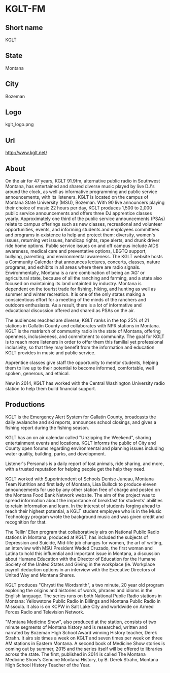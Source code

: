 # KGLT-FM

## Short name

KGLT

## State

Montana

## City

Bozeman

## Logo

kglt\_logo.png

## Url

http://www.kglt.net/

## About

On the air for 47 years, KGLT 91.9fm, alternative public radio in
Southwest Montana, has entertained and shared diverse music played by live DJ's
around the clock, as well as informative programming and public service announcements,
with its listeners.  KGLT is located on the campus of Montana State University
(MSU), Bozeman.  With 90 live announcers playing their choice of music 22 hours
per day, KGLT produces 1,500 to 2,000 public service announcements and offers
three DJ apprentice classes yearly.   Approximately one third of the public service
announcements (PSAs) relate to campus offerings such as new classes, recreational
and volunteer opportunities, events, and informing students and employees committees
and programs in existence to help and protect them: diversity, women's issues,
returning vet issues, handicap rights, rape alerts, and drunk driver ride home options.
Public service issues on and off campus include AIDS awareness, medical care and
preventative options, LBGTQ support, bullying, parenting, and environmental awareness.
The KGLT website hosts a Community Calendar that announces lectures, concerts,
classes, nature programs, and exhibits in all areas where there are radio signals.
Environmentally, Montana is a rare combination of being an ‘AG' or agricultural
state, because of all the ranching and farming, and a state also focused on maintaining
its land untainted by industry.  Montana is dependent on the tourist trade for
fishing, hiking, and hunting as well as summer and winter recreation.  It is one
of the only states making a conscientious effort for a meeting of the minds of
the ranchers and outdoors enthusiasts.  As a result, there is a lot of informative
and educational discussion offered and shared as PSAs on the air. 

The audiences
reached are diverse; KGLT ranks in the top 25% of 21 stations in Gallatin County
and collaborates with NPR stations in Montana.   KGLT is the matriarch of community
radio in the state of Montana, offering openness, inclusiveness, and commitment
to community.  The goal for KGLT is to reach more listeners in order to offer
them this familial yet professional inclusivity, so that they may benefit from
the information and education KGLT provides in music and public service.

Apprentice
classes give staff the opportunity to mentor students, helping them to live up
to their potential to become informed, comfortable, well spoken, generous, and
ethical.

New in 2014, KGLT has worked with the Central Washington University
radio station to help them build financial support.


## Productions

KGLT is the Emergency Alert System for Gallatin County, broadcasts
the daily avalanche and ski reports, announces school closings, and gives a fishing
report during the fishing season. 

KGLT has an on air calendar called "Unzipping
the Weekend", sharing entertainment events and locations.  KGLT informs the public
of City and County open forums regarding environmental and planning issues including
water quality, building, parks, and development.  

Listener's Personals is a
daily report of lost animals, ride sharing, and more, with a trusted reputation
for helping people get the help they need. 

KGLT worked with Superintendent of
Schools Denise Juneau, Montana Team Nutrition and first lady of Montana, Lisa
Bullock to produce eleven announcements for use by any other station free of charge
and posted on the Montana Food Bank Network website.  The aim of the project was
to spread information about the importance of breakfast for students' abilities
to retain information and learn.  In the interest of students forging ahead to
reach their highest potential, a KGLT student employee who is in the Music Technology
program wrote the background music and was given credit and recognition for that.


The Tellin' Ellen program that collaboratively airs on National Public Radio
stations in Montana, produced at KGLT, has included the subjects of Depression
and Suicide, Mid-life job changes for women, the art of writing, an interview
with MSU President Waded Cruzado, the first woman and Latina to hold this influential
and important issue in Montana, a discussion about Humane Education with the Director
of Education for the Humane Society of the United States and Giving in the workplace
(ie.   Workplace payroll deduction options in an interview with the Executive
Directors of United Way and Montana Shares.

KGLT produces "Chrysti the Wordsmith",
a two minute, 20 year old program exploring the origins and histories of words,
phrases and idioms in the English language. The series runs on both National Public
Radio stations in Montana: Yellowstone Public Radio in Billings and Montana Public
Radio in Missoula.  It also is on KCPW in Salt Lake City and worldwide on Armed
Forces Radio and Television Network. 

"Montana Medicine Show", also produced
at the station, consists of two minute segments of Montana history and is researched,
written and narrated by Bozeman High School Award winning History teacher, Derek
Strahn.  It airs six times a week on KGLT and seven times per week on three AM
stations in Eastern Montana.  A second book of Medicine Show stories is coming
out by summer, 2015 and the series itself will be offered to libraries across
the state.  The first, published in 2014 is called The Montana Medicine Show's
Genuine Montana History, by B. Derek Strahn, Montana High School History Teacher
of the Year.

